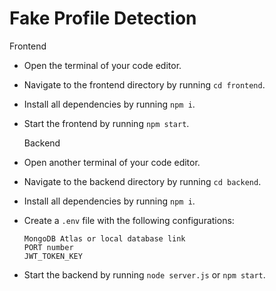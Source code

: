# Fake Profile Detection
Frontend
- Open the terminal of your code editor.
- Navigate to the frontend directory by running `cd frontend`.
- Install all dependencies by running `npm i`.
- Start the frontend by running `npm start`.

  Backend
- Open another terminal of your code editor.
- Navigate to the backend directory by running `cd backend`.
- Install all dependencies by running `npm i`.
- Create a `.env` file with the following configurations:
  ```
  MongoDB Atlas or local database link
  PORT number
  JWT_TOKEN_KEY
  ```
- Start the backend by running `node server.js` or `npm start`.
